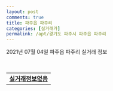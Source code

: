 ```yaml
---
layout: post
comments: true
title: 파주읍 파주리
categories: [실거래가]
permalink: /apt/경기도 파주시 파주읍 파주리
---
```


2021년 07월 04일 파주읍 파주리 실거래 정보

<script type="text/javascript">
  google.charts.load('current', {'packages':['corechart']});
  google.charts.setOnLoadCallback(drawChart);

  function drawChart() {
    var data = google.visualization.arrayToDataTable([['거래일', '매매', '전월세', '전매'], ['20-07', 0, 3, 0], ['20-08', 0, 1, 0], ['20-09', 0, 6, 0], ['20-10', 1, 5, 0], ['20-11', 0, 4, 0], ['20-12', 0, 4, 0], ['21-01', 1, 6, 0], ['21-02', 2, 4, 0], ['21-03', 0, 5, 0], ['21-04', 0, 2, 0], ['21-05', 0, 1, 0], ['21-06', 0, 21, 0]]);

    var options = {
      title: '최근 유형별 거래량 추이',
      legend: { position: 'bottom' }
    };

    var chart = new google.visualization.LineChart(document.getElementById('columnchart_material'));
    chart.draw(data, (options));
  }
</script>

<div id="columnchart_material" style="width: 95%; margin-left: -35px; display: block"></div>
<br>
<table>
  <tr>
    <td colspan="4" style="font-weight: bold;"><a href="https://search.naver.com/search.naver?query=파주읍 파주리 실거래정보없음">실거래정보없음</a></td>
  </tr>
    
</table>
    